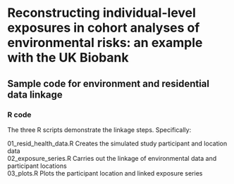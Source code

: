 # Reconstructing individual-level exposures in cohort analyses of environmental risks: an example with the UK Biobank

## Sample code for environment and residential data linkage

### R code
The three R scripts demonstrate the linkage steps. Specifically:

01_resid_health_data.R Creates the simulated study participant and location data  
02_exposure_series.R Carries out the linkage of environmental data and participant locations  
03_plots.R Plots the participant location and linked exposure series  
